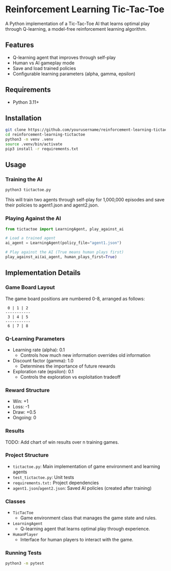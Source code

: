 # Reinforcement Learning Tic-Tac-Toe

A Python implementation of a Tic-Tac-Toe AI that learns optimal play through Q-learning, a model-free reinforcement learning algorithm.

## Features

- Q-learning agent that improves through self-play
- Human vs AI gameplay mode
- Save and load trained policies
- Configurable learning parameters (alpha, gamma, epsilon)

## Requirements

- Python 3.11+

## Installation

```bash
git clone https://github.com/yourusername/reinforcement-learning-tictactoe.git
cd reinforcement-learning-tictactoe
python3 -m venv .venv
source .venv/bin/activate
pip3 install -r requirements.txt
```

## Usage

### Training the AI

```bash
python3 tictactoe.py
```

This will train two agents through self-play for 1,000,000 episodes and save their policies to agent1.json and agent2.json.

### Playing Against the AI

```py
from tictactoe import LearningAgent, play_against_ai

# Load a trained agent
ai_agent = LearningAgent(policy_file="agent1.json")

# Play against the AI (True means human plays first)
play_against_ai(ai_agent, human_plays_first=True)
```

## Implementation Details

### Game Board Layout

The game board positions are numbered 0-8, arranged as follows:

```text
 0 | 1 | 2 
-----------
 3 | 4 | 5 
-----------
 6 | 7 | 8 
```

### Q-Learning Parameters

- Learning rate (alpha): 0.1
  - Controls how much new information overrides old information
- Discount factor (gamma): 1.0
  - Determines the importance of future rewards
- Exploration rate (epsilon): 0.1
  - Controls the exploration vs exploitation tradeoff

### Reward Structure

- Win: +1
- Loss: -1
- Draw: +0.5
- Ongoing: 0

### Results

TODO: Add chart of win results over n training games.

### Project Structure

- `tictactoe.py`: Main implementation of game environment and learning agents
- `test_tictactoe.py`: Unit tests
- `requirements.txt:` Project dependencies
- `agent1.json`/`agent2.json`: Saved AI policies (created after training)

### Classes

- ```TicTacToe```
  - Game environment class that manages the game state and rules.
- ```LearningAgent```
  - Q-learning agent that learns optimal play through experience.
- ```HumanPlayer```
  - Interface for human players to interact with the game.

### Running Tests

```bash
python3 -m pytest
```
